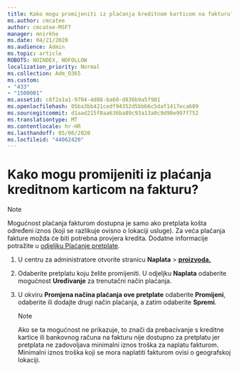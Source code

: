 ```yaml
---
title: Kako mogu promijeniti iz plaćanja kreditnom karticom na fakturu?
ms.author: cmcatee
author: cmcatee-MSFT
manager: mnirkhe
ms.date: 04/21/2020
ms.audience: Admin
ms.topic: article
ROBOTS: NOINDEX, NOFOLLOW
localization_priority: Normal
ms.collection: Adm_O365
ms.custom:
- "433"
- "1500001"
ms.assetid: c8f2a1a1-9704-4d08-ba60-d836b9a5f981
ms.openlocfilehash: 05ba3bb421cedf94352d5bbb6c5daf1417eca609
ms.sourcegitcommit: d1aad215f8aa636ba89c93a13a0c9d90e997f752
ms.translationtype: MT
ms.contentlocale: hr-HR
ms.lasthandoff: 05/06/2020
ms.locfileid: "44062420"
---
```

# <a name="how-do-i-change-from-credit-card-payments-to-invoice"></a>Kako mogu promijeniti iz plaćanja kreditnom karticom na fakturu?

> [!NOTE]
> Mogućnost plaćanja fakturom dostupna je samo ako pretplata košta određeni iznos (koji se razlikuje ovisno o lokaciji usluge). Za veća plaćanja fakture možda će biti potrebna provjera kredita. Dodatne informacije potražite u [odjeljku Plaćanje pretplate](https://docs.microsoft.com/office365/admin/subscriptions-and-billing/pay-for-your-subscription).
  
1. U centru za administratore otvorite stranicu **Naplata** \> **[proizvoda.](https://go.microsoft.com/fwlink/p/?linkid=842054)**

2. Odaberite pretplatu koju želite promijeniti. U odjeljku **Naplata** odaberite mogućnost **Uređivanje** za trenutačni način plaćanja.

3. U okviru **Promjena načina plaćanja ove pretplate** odaberite **Promijeni**, odaberite ili dodajte drugi način plaćanja, a zatim odaberite **Spremi**.

   > [!NOTE]
   > Ako se ta mogućnost ne prikazuje, to znači da prebacivanje s kreditne kartice ili bankovnog računa na fakturu nije dostupno za pretplatu jer pretplata ne zadovoljava minimalni iznos troška za naplatu fakturom. Minimalni iznos troška koji se mora naplatiti fakturom ovisi o geografskoj lokaciji.
  

